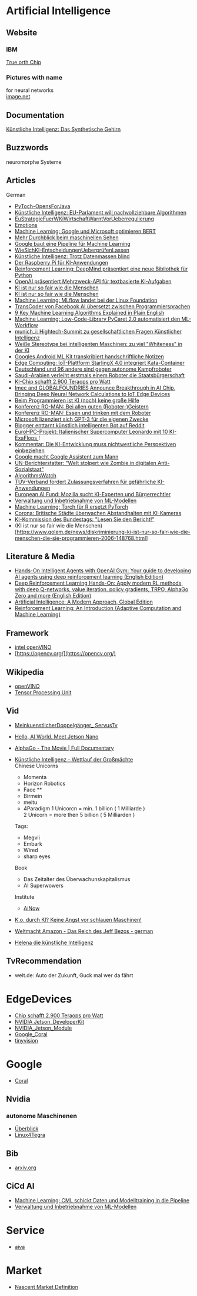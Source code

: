 # Artificial Intelligence
## Website
### IBM
[True orth Chip](https://www.nextplatform.com/2018/09/27/a-rare-peek-into-ibms-true-north-neuromorphic-chip/)
### Pictures with name
for neural networks  
[image.net](http://www.image-net.org/)

## Documentation
[Künstliche Intelligenz: Das Synthetische Gehirn](https://www.welt.de/mediathek/dokumentation/technik-und-wissen/sendung192925317/Kuenstliche-Intelligenz-Das-synthetische-Gehirn.html)  

## Buzzwords
neuromorphe Systeme

## Articles
German  
* [PyToch-OpensForJava](https://www.heise.de/developer/meldung/Machine-Learning-PyTorch-1-4-oeffnet-sich-fuer-Java-4639227.html)  
* [Künstliche Intelligenz: EU-Parlament will nachvollziehbare Algorithmen ](https://www.heise.de/newsticker/meldung/Kuenstliche-Intelligenz-EU-Parlament-will-nachvollziehbare-Algorithmen-4659537.html)  
* [EuStrategieFuerWKiWirtschaftWarntVorÜeberregulierung](https://www.heise.de/newsticker/meldung/EU-Strategie-fuer-KI-Wirtschaft-warnt-vor-Ueberregulierung-4664662.html)  
* [Emotions](https://www.heise.de/newsticker/meldung/Expertenstreit-ueber-Emotionserkennung-durch-KI-4667496.html)  
* [Machine Learning: Google und Microsoft optimieren BERT](https://heise.de/-4643235)  
* [Mehr Durchblick beim maschinellen Sehen](https://www.golem.de/news/computer-vision-mehr-durchblick-beim-maschinellen-sehen-2001-144949.html)  
* [Google baut eine Pipeline für Machine Learning](https://heise.de/-4682425)  
* [WieSichKI-EntscheidungenUeberprüfenLassen ](https://heise.de/-4665982)  
* [Künstliche Intelligenz: Trotz Datenmassen blind](https://heise.de/-4700771)  
*  [Der Raspberry Pi für KI-Anwendungen](https://www.golem.de/news/jetson-nano-der-raspberry-pi-fuer-ki-anwendungen-2006-148311.html)
* [Reinforcement Learning: DeepMind präsentiert eine neue Bibliothek für Python]( https://heise.de/-4773825)
* [OpenAI präsentiert Mehrzweck-API für textbasierte KI-Aufgaben ](https://heise.de/-4781985)
* [KI ist nur so fair wie die Menschen](https://www.golem.de/news/diskriminierung-ki-ist-nur-so-fair-wie-die-menschen-die-sie-programmieren-2006-148768.html)
* [KI ist nur so fair wie die Menschen](https://www.golem.de/news/diskriminierung-ki-ist-nur-so-fair-wie-die-menschen-die-sie-programmieren-2006-148768.html)
* [Machine Learning: MLflow landet bei der Linux Foundation](https://www.heise.de/news/Machine-Learning-MLflow-landet-bei-der-Linux-Foundation-4795170.html)
* [TransCoder von Facebook AI übersetzt zwischen Programmiersprachen]( https://heise.de/-4851687)  
* [9 Key Machine Learning Algorithms Explained in Plain English](https://www.freecodecamp.org/news/a-no-code-intro-to-the-9-most-important-machine-learning-algorithms-today/)
* [Machine Learning: Low-Code-Library PyCaret 2.0 automatisiert den ML-Workflow](https://heise.de/-4861273)
* [munich_i: Hightech-Summit zu gesellschaftlichen Fragen Künstlicher Intelligenz]( https://heise.de/-4862444)
* [Weiße Stereotype bei intelligenten Maschinen: zu viel "Whiteness" in der KI](https://heise.de/-4865978)
* [Googles Android ML Kit transkribiert handschriftliche Notizen](https://heise.de/-4867248)
* [Edge Computing: IoT-Plattform StarlingX 4.0 integriert Kata-Container](https://heise.de/-4867269)
* [Deutschland und 96 andere sind gegen autonome Kampfroboter](https://www.golem.de/news/ki-im-militaer-deutschland-und-96-andere-sind-gegen-autonome-kampfroboter-2008-150243.html)
* [Saudi-Arabien verleiht erstmals einem Roboter die Staatsbürgerschaft](https://heise.de/-3874444)
* [KI-Chip schafft 2.900 Teraops pro Watt](https://www.golem.de/news/analog-inference-accelerator-ki-chip-schafft-2-900-teraops-pro-watt-2007-149559.html)
* [Imec and GLOBALFOUNDRIES Announce Breakthrough in AI Chip, Bringing Deep Neural Network Calculations to IoT Edge Devices](https://www.globalfoundries.com/news-events/press-releases/imec-and-globalfoundries-announce-breakthrough-ai-chip-bringing-deep)
* [Beim Programmieren ist KI (noch) keine große Hilfe](https://www.golem.de/news/softwareentwicklung-beim-programmieren-ist-ki-noch-keine-grosse-hilfe-2008-149914.html)
* [Konferenz RO-MAN: Bei allen guten (Roboter-)Geistern](https://heise.de/-4886147)
* [Konferenz RO-MAN: Essen und trinken mit dem Roboter]( https://heise.de/-4883642)
* [Microsoft lizenziert sich GPT-3 für die eigenen Zwecke](https://www.golem.de/news/openai-microsoft-lizenziert-sich-gpt-3-fuer-die-eigenen-zwecke-2009-151045.html)
* [Blogger enttarnt künstlich intelligenten Bot auf Reddit](https://heise.de/-4928468)
* [EuroHPC-Projekt: Italienischer Supercomputer Leonardo mit 10 KI-ExaFlops ](https://heise.de/-4930758)!
* [Kommentar: Die KI-Entwicklung muss nichtwestliche Perspektiven einbeziehen](https://heise.de/-4930121)
* [Google macht Google Assistent zum Mann](https://www.golem.de/news/digitaler-assistant-google-macht-google-assistant-zum-mann-und-klingt-gut-1909-143963.html)
* [UN-Berichterstatter: "Welt stolpert wie Zombie in digitalen Anti-Sozialstaat"](https://heise.de/-4558982)
* [AlgorithmsWatch](https://algorithmwatch.org/en/)
* [TÜV-Verband fordert Zulassungsverfahren für gefährliche KI-Anwendungen ]( https://heise.de/-4887239)
* [European AI Fund: Mozilla sucht KI-Experten und Bürgerrechtler](https://heise.de/-4911277)
* [Verwaltung und Inbetriebnahme von ML-Modellen]( https://heise.de/-4911723)
* [Machine Learning: Torch für R ersetzt PyTorch](https://heise.de/-4916456)
* [Corona: Britische Städte überwachen Abstandhalten mit KI-Kameras ](https://heise.de/-4926085)
* [KI-Kommission des Bundestags: "Lesen Sie den Bericht!"](https://www.golem.de/news/ki-kommission-des-bundestags-lesen-sie-den-bericht-2011-151930.html)
* (KI ist nur so fair wie die Menschen)[https://www.golem.de/news/diskriminierung-ki-ist-nur-so-fair-wie-die-menschen-die-sie-programmieren-2006-148768.html]
## Literature & Media
* [Hands-On Intelligent Agents with OpenAI Gym: Your guide to developing AI agents using deep reinforcement learning (English Edition)](https://www.amazon.de/gp/product/178883657X/ref=ox_sc_act_title_1?smid=A3JWKAKR8XB7XF&psc=1)  
* [Deep Reinforcement Learning Hands-On: Apply modern RL methods, with deep Q-networks, value iteration, policy gradients, TRPO, AlphaGo Zero and more (English Edition)](https://www.amazon.de/gp/product/1788834240/ref=ox_sc_act_title_2?smid=A3JWKAKR8XB7XF&psc=1)  
* [Artificial Intelligence: A Modern Approach, Global Edition](https://www.amazon.de/gp/product/1292153962/ref=ox_sc_act_title_3?smid=A3JWKAKR8XB7XF&psc=1)  
* [Reinforcement Learning: An Introduction (Adaptive Computation and Machine Learning)](https://www.amazon.de/gp/product/0262039249/ref=ox_sc_act_title_4?smid=A3JWKAKR8XB7XF&psc=1)  


## Framework
* [intel openVINO](https://software.intel.com/en-us/openvino-toolkit/choose-download)    
* [https://opencv.org/](https://opencv.org/)


## Wikipedia
* [openVINO](https://en.wikipedia.org/wiki/OpenVINO)  
* [Tensor Processing Unit](https://de.wikipedia.org/wiki/Tensor_Processing_Unit)


## Vid
* [MeinkuenstlicherDoppelgänger_ ServusTv](https://www.servustv.com/videos/aa-1w3frs2fw1w12/) 
* [Hello, AI World. Meet Jetson Nano](https://youtu.be/9gVupqHqJws)
* [AlphaGo - The Movie | Full Documentary](https://youtu.be/WXuK6gekU1Y)
* [Künstliche Intelligenz - Wettlauf der Großmächte](https://www.zdf.de/dokumentation/zdfinfo-doku/-kuenstliche-intelligenz-wettlauf-der-grossmaechte-100.html)  
Chinese Unicorns
  * Momenta
  * Horizon Robotics
  * Face **
  * Birmein
  * meitu
  * 4Paradigm
 1 Unicorcn = min. 1 billion ( 1 Milliarde )  
 2 Unicorn = more then 5 billion ( 5 Milliarden )  
 
  Tags:
  * Megvii
  * Embark
  * Wired
  * sharp eyes
  
  Book
  * Das Zeitalter des Überwachunskapitalismus
  * AI Superwowers
  
  Institute
  * [AiNow](https://ainowinstitute.org/)

* [K.o. durch KI? Keine Angst vor schlauen Maschinen!](https://www.zdf.de/wissen/leschs-kosmos/ko-durch-ki-keine-angst-vor-schlauen-maschinen-100.html)
* [Weltmacht Amazon - Das Reich des Jeff Bezos - german](https://www.zdf.de/dokumentation/zdfinfo-doku/weltmacht-amazon---das-reich-des-jeff-bezos-100.html)
* [Helena die künstliche Intelligenz](https://www.arte.tv/de/videos/RC-017847/helena-die-kuenstliche-intelligenz/)


## TvRecommendation
* welt.de: Auto der Zukunft, Guck mal wer da fährt


# EdgeDevices
* [Chip schafft 2.900 Teraops pro Watt](https://www.golem.de/news/analog-inference-accelerator-ki-chip-schafft-2-900-teraops-pro-watt-2007-149559.html)
* [NVIDIA Jetson_DeveloperKit](https://developer.nvidia.com/embedded/jetson-nano-developer-kit)
* [NVIDIA_Jetson_Module](https://developer.nvidia.com/embedded/jetson-nano)
* [Google_Coral](https://coral.ai/products/dev-board/)
* [tinyvision](https://tinyvision.ai/)


# Google
 * [Coral](https://coral.ai/)
 
## Nvidia
### autonome Maschinenen
* [Überblick](https://www.nvidia.com/de-de/autonomous-machines/)
* [Linux4Tegra](https://developer.nvidia.com/embedded/linux-tegra)

## Bib
* [arxiv.org](https://arxiv.org/)


## CiCd AI
* [Machine Learning: CML schickt Daten und Modelltraining in die Pipeline](https://heise.de/-4841023)
* [Verwaltung und Inbetriebnahme von ML-Modellen](https://heise.de/-4911723)

# Service
* [aiva](https://www.aiva.ai/)

# Market
+ [Nascent Market Definition](http://www.invstor.com/information/go-big-dictionary/nascent-market-definition)
